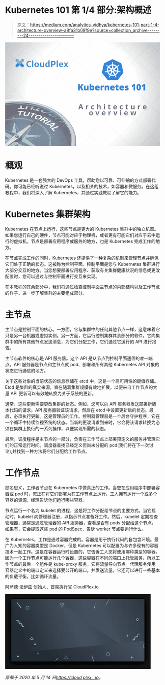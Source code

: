 # Kubernetes 101 第 1/4 部分:架构概述

> 原文：<https://medium.com/analytics-vidhya/kubernetes-101-part-1-4-architecture-overview-a8fa31b09f9e?source=collection_archive---------24----------------------->

![](img/b2e263ac2f23d54dedaef7f617eb267f.png)

# 概观

Kubernetes 是一套强大的 DevOps 工具，帮助您以可靠、可伸缩的方式部署代码。你可能已经听说过 Kubernetes，以及相关的技术，如容器和微服务。在这组教程中，我们将深入了解 Kubernetes，并通过实践教程了解它的能力。

# Kubernetes 集群架构

Kubernetes 在节点上运行，这些节点是更大的 Kubernetes 集群中的独立机器。如果您运行自己的硬件，节点可能对应于物理机，或者更有可能它们对应于云中运行的虚拟机。节点是部署应用程序或服务的地方，也是 Kubernetes 完成工作的地方。

在节点完成工作的同时，Kubernetes 还提供了一种复杂的机制来管理节点并确保它们处于正确的状态。这被称为控制平面。控制平面是您与 Kubernetes 集群进行大部分交互的地方。当您想要部署应用程序、获取有关集群健康状况的信息或更改配置时，您可以通过与控制平面进行交互来实现。

在本教程的其余部分中，我们将通过检查控制平面主节点的内部结构以及工作节点的样子，进一步了解集群的主要组成部分。

# 主节点

主节点是控制平面的核心。一方面，它与集群中的任何其他节点一样，这意味着它只是另一台机器或虚拟实例。另一方面，它运行控制集群其余部分的软件。它向集群中的所有其他节点发送消息，为它们分配工作，它们通过它运行的 API 进行报告。

主节点软件的核心是 API 服务器。这个 API 是从节点到控制平面通信的唯一端点。API 服务器是节点和主节点就 pod、部署和所有其他 Kubernetes API 对象的状态进行通信的地方。

关于这些对象的当前状态的信息存储在 etcd 中，这是一个高可用性的键值存储。Etcd 是集群的真实来源，旨在随着集群规模有效地扩展，以便来自工作节点的大量 API 更新可以有效地转换为关于系统的更新。

通常，这些更新需要更改集群的状态。例如，您可以向 API 服务器发送部署新版本代码的请求。API 服务器验证该请求，然后在 etcd 中设置更新后的状态。最后，必须执行更新。这是管理员的工作。控制器管理器是一个后台守护程序，它在一个循环中持续监视系统的状态。当新的更改请求到来时，它会将该请求转换为必须在集群上执行的一系列操作，以便实现所需的状态。

最后，调度程序是主节点的一部分，负责在工作节点上部署预定义的服务并管理它们的正常运行时间。调度器查找已经定义但尚未分配的 pod(我们将在下一次讨论),并找到一种方法将它们分配给工作节点。

# 工作节点

顾名思义，工作者节点在 Kubernetes 中做真正的工作。当您在应用程序中部署容器或 pod 时，您正在将它们部署为在工作节点上运行。工人拥有运行一个或多个容器的资源，经理告诉他们运行哪些容器。

节点运行一个名为 kubelet 的进程，这是将工作分配给节点的主要方式。当它启动时，kubelet 向管理器注册，以指示节点准备好工作。然后，kubelet 定期检查管理器，通常是通过管理器的 API 服务器，查看是否有 pods 分配给这个节点。如果有，它会提取这些 pod 的 PodSpec，告诉 worker 节点要运行什么。

在 Kubernetes，工作是通过容器完成的。容器是用于执行代码的自包含环境。最广为人知的容器类型是 Docker，但是 Kubernetes 可以配置为与许多现有的容器技术一起工作。这是在容器运行时设置的，它告诉工人您将使用哪种类型的容器。因为一个工作节点可能运行几个容器，这些容器在不同的端口上托管服务，所以工作节点的最后一个组件是 kube-proxy 服务，它将流量导向节点。代理服务使用容器定义中的端口定义来选择要公开的端口，并发送流量。它还可以进行一些基本的负载平衡，比如循环流量。

阿萨德·法伊兹
创始人、首席执行官
CloudPlex.io

![](img/511cda0e2fa3b6c7e5dd93a3241bceee.png)

*原载于 2020 年 5 月 14 日*[*https://cloud plex . io*](https://cloudplex.io/tutorial/kubernetes-101-tutorial/)*。*